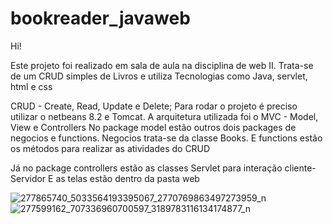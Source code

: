 # bookreader_javaweb

Hi! 

Este projeto foi realizado em sala de aula na disciplina de web II. Trata-se de um CRUD simples de Livros e utiliza Tecnologias como Java, servlet, html e css

CRUD - Create, Read, Update e Delete; 
Para rodar o projeto é preciso utilizar o netbeans 8.2 e Tomcat. 
A arquitetura utilizada foi o MVC - Model, View e Controllers
No package model estão outros dois packages de negocios e functions. Negocios trata-se da classe Books. E functions estão os métodos para realizar as atividades do CRUD

Já no package controllers estão as classes Servlet para interação cliente-Servidor
E as telas estão dentro da pasta web




![277865740_5033564193395067_2770769863497273959_n](https://user-images.githubusercontent.com/78573126/162214900-8c8849cd-5811-4e07-b88a-7c7796db9896.jpg)
![277599162_707336960700597_3189783116134174877_n](https://user-images.githubusercontent.com/78573126/162217122-d8688899-c1a0-4144-af67-5a24b418cb6a.jpg)
